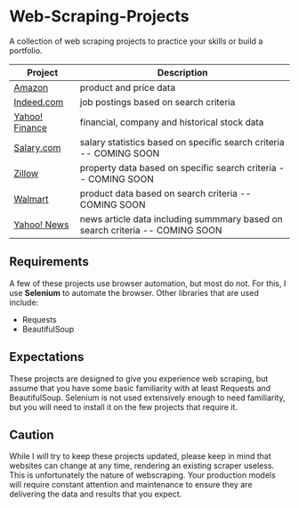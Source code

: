 # Web-Scraping-Projects
A collection of web scraping projects to practice your skills or build a portfolio.

| Project | Description |
|---|---|
| [Amazon](https://github.com/israel-dryer/Amazon-Scraper) | product and price data |
| [Indeed.com](https://github.com/israel-dryer/Indeed-Job-Scraper) | job postings based on search criteria | 
| [Yahoo! Finance](https://github.com/israel-dryer/Yahoo-Finance-Scraper) | financial, company and historical stock data |
| [Salary.com]() | salary statistics based on specific search criteria -- COMING SOON |
| [Zillow]() | property data based on specific search criteria -- COMING SOON |
| [Walmart]() | product data based on search criteria -- COMING SOON |
| [Yahoo! News]() | news article data including summmary based on search criteria -- COMING SOON |


## Requirements
A few of these projects use browser automation, but most do not. For this, I use **Selenium** to automate the browser.  Other libraries that are used include:
- Requests
- BeautifulSoup

## Expectations
These projects are designed to give you experience web scraping, but assume that you have some basic familiarity with at least Requests and BeautifulSoup. Selenium is not used extensively enough to need familiarity, but you will need to install it on the few projects that require it.

## Caution
While I will try to keep these projects updated, please keep in mind that websites can change at any time, rendering an existing scraper useless. This is unfortunately the nature of webscraping. Your production models will require constant attention and maintenance to ensure they are delivering the data and results that you expect.
